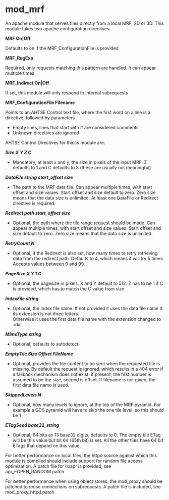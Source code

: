 # mod_mrf

An apache module that serves tiles directly from a local MRF, 2D or 3D. 
This module takes two apache configuration directives:

**MRF On|Off**
 
 Defaults to on if the MRF_ConfigurationFile is provided

**MRF_RegExp**

 Required, only requests matching this pattern are handled.  It can appear multiple times

**MRF_Indirect On|Off**

 If set, this module will only respond to internal subrequests

**MRF_ConfigurationFile  Filename**

 Points to an AHTSE Control text file, where the first word on a line is a directive, followed by parameters
 - Empty lines, lines that start with # are considered comments
 - Unknown directives are ignored

AHTSE Control Directives for thiccs module are:

***Size X Y Z C***
 - Mandatory, at least x and y, the size in pixels of the input MRF.  Z defaults to 1 and C defaults to 3 (these are usually not meaningful)

***DataFile string start_offset size***
 - The path to the MRF data file. Can appear multiple times, with start offset and size values. Start offset and size default to zero.  Zero size means that the data size is unlimited.  At least one DataFile or Redirect directive is required.

***Redirect path start_offset size***
  - Optional, the path where the tile range request should be made. Can appear multiple times, with start offset and size values. Start offset and size default to zero.  Zero size means that the data size is unlimited.

***RetryCount N***
  - Optional, if the Redirect is also set, how many times to retry retrieving data from the redirect path.  Defaults to 4, which means it will try 5 times.  Accepts values between 0 and 99.

***PageSize X Y 1 C***
 - Optional, the pagesize in pixels.  X and Y default to 512. Z has to be 1 if C is provided, which has to match the C value from size

***IndexFile string***
 - Optional, the index file name. If not provided it uses the data file name if its extension is not three letters.  
  Otherwise it uses the first data file name with the extension changed to .idx
 
***MimeType string***
 - Optional, defaults to autodetect.

***EmptyTile Size Offset FileName***
 - Optional, provides the tile content to be sent when the requested tile is missing. By default the request is ignored, which results in a 404 error if a fallback mechanism does not exist.  if present, the first number is assumed to be the size, second is offset. If filename is not given, the first data file name is used.

***SkippedLevels N***
 - Optional, how many levels to ignore, at the top of the MRF pyramid. For example a GCS pyramid will have to skip the one tile level, so this should be 1
 
***ETagSeed base32_string***
 - Optional, 64 bits as 13 base32 digits, defaults to 0. The empty tile ETag will be this value but bit 64 (65th bit) is set. All the other tiles have 64 bit ETags that depend on this value.
 

For better performance on local files, the httpd source against which this module is compiled should include support for random file access optimization. A patch file for libapr is provided, see apr_FOPEN_RANDOM.patch

For better performance when using object stores, the mod_proxy should be patched to reuse connections on subrequests.  A patch file is included, see mod_proxy_httpd.patch
